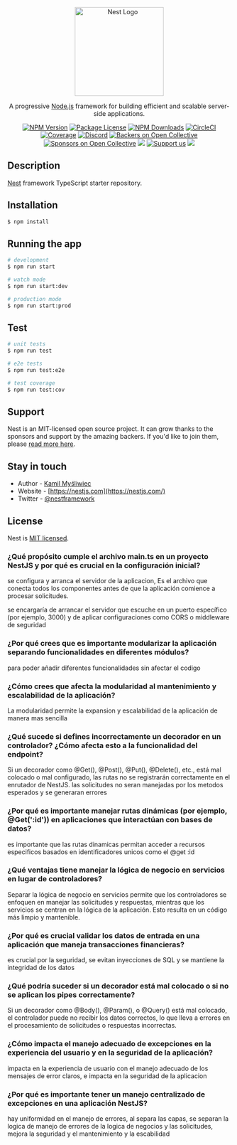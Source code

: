 <p align="center">
  <a href="http://nestjs.com/" target="blank"><img src="https://nestjs.com/img/logo-small.svg" width="200" alt="Nest Logo" /></a>
</p>

[circleci-image]: https://img.shields.io/circleci/build/github/nestjs/nest/master?token=abc123def456
[circleci-url]: https://circleci.com/gh/nestjs/nest

  <p align="center">A progressive <a href="http://nodejs.org" target="_blank">Node.js</a> framework for building efficient and scalable server-side applications.</p>
    <p align="center">
<a href="https://www.npmjs.com/~nestjscore" target="_blank"><img src="https://img.shields.io/npm/v/@nestjs/core.svg" alt="NPM Version" /></a>
<a href="https://www.npmjs.com/~nestjscore" target="_blank"><img src="https://img.shields.io/npm/l/@nestjs/core.svg" alt="Package License" /></a>
<a href="https://www.npmjs.com/~nestjscore" target="_blank"><img src="https://img.shields.io/npm/dm/@nestjs/common.svg" alt="NPM Downloads" /></a>
<a href="https://circleci.com/gh/nestjs/nest" target="_blank"><img src="https://img.shields.io/circleci/build/github/nestjs/nest/master" alt="CircleCI" /></a>
<a href="https://coveralls.io/github/nestjs/nest?branch=master" target="_blank"><img src="https://coveralls.io/repos/github/nestjs/nest/badge.svg?branch=master#9" alt="Coverage" /></a>
<a href="https://discord.gg/G7Qnnhy" target="_blank"><img src="https://img.shields.io/badge/discord-online-brightgreen.svg" alt="Discord"/></a>
<a href="https://opencollective.com/nest#backer" target="_blank"><img src="https://opencollective.com/nest/backers/badge.svg" alt="Backers on Open Collective" /></a>
<a href="https://opencollective.com/nest#sponsor" target="_blank"><img src="https://opencollective.com/nest/sponsors/badge.svg" alt="Sponsors on Open Collective" /></a>
  <a href="https://paypal.me/kamilmysliwiec" target="_blank"><img src="https://img.shields.io/badge/Donate-PayPal-ff3f59.svg"/></a>
    <a href="https://opencollective.com/nest#sponsor"  target="_blank"><img src="https://img.shields.io/badge/Support%20us-Open%20Collective-41B883.svg" alt="Support us"></a>
  <a href="https://twitter.com/nestframework" target="_blank"><img src="https://img.shields.io/twitter/follow/nestframework.svg?style=social&label=Follow"></a>
</p>
  <!--[![Backers on Open Collective](https://opencollective.com/nest/backers/badge.svg)](https://opencollective.com/nest#backer)
  [![Sponsors on Open Collective](https://opencollective.com/nest/sponsors/badge.svg)](https://opencollective.com/nest#sponsor)-->

## Description

[Nest](https://github.com/nestjs/nest) framework TypeScript starter repository.

## Installation

```bash
$ npm install
```

## Running the app

```bash
# development
$ npm run start

# watch mode
$ npm run start:dev

# production mode
$ npm run start:prod
```

## Test

```bash
# unit tests
$ npm run test

# e2e tests
$ npm run test:e2e

# test coverage
$ npm run test:cov
```

## Support

Nest is an MIT-licensed open source project. It can grow thanks to the sponsors and support by the amazing backers. If you'd like to join them, please [read more here](https://docs.nestjs.com/support).

## Stay in touch

- Author - [Kamil Myśliwiec](https://kamilmysliwiec.com)
- Website - [https://nestjs.com](https://nestjs.com/)
- Twitter - [@nestframework](https://twitter.com/nestframework)

## License

Nest is [MIT licensed](LICENSE).

### ¿Qué propósito cumple el archivo main.ts en un proyecto NestJS y por qué es crucial en la configuración inicial? 
se configura y arranca el servidor de la aplicacion, Es el archivo que conecta todos los componentes antes de que la aplicación comience a procesar solicitudes.

se encargaría de arrancar el servidor que escuche en un puerto específico (por ejemplo, 3000) y de aplicar configuraciones como CORS o middleware de seguridad

### ¿Por qué crees que es importante modularizar la aplicación separando funcionalidades en diferentes módulos?
para poder añadir diferentes funcionalidades sin afectar el codigo

### ¿Cómo crees que afecta la modularidad al mantenimiento y escalabilidad de la aplicación?
La modularidad permite la expansion y escalabilidad de la aplicación de manera mas sencilla

### ¿Qué sucede si defines incorrectamente un decorador en un controlador? ¿Cómo afecta esto a la funcionalidad del endpoint?
Si un decorador como @Get(), @Post(), @Put(), @Delete(), etc., está mal colocado o mal configurado, las rutas no se registrarán correctamente en el enrutador de NestJS. las solicitudes no seran manejadas por los metodos esperados y se generaran errores

### ¿Por qué es importante manejar rutas dinámicas (por ejemplo, @Get(':id')) en aplicaciones que interactúan con bases de datos?
es importante que las rutas dinamicas permitan acceder a recursos especificos basados en identificadores unicos como el @get :id

### ¿Qué ventajas tiene manejar la lógica de negocio en servicios en lugar de controladores?
Separar la lógica de negocio en servicios permite que los controladores se enfoquen en manejar las solicitudes y respuestas, mientras que los servicios se centran en la lógica de la aplicación. Esto resulta en un código más limpio y mantenible.

### ¿Por qué es crucial validar los datos de entrada en una aplicación que maneja transacciones financieras?
es crucial por la seguridad, se evitan inyecciones de SQL y se mantiene la integridad de los datos

### ¿Qué podría suceder si un decorador está mal colocado o si no se aplican los pipes correctamente?
Si un decorador como @Body(), @Param(), o @Query() está mal colocado, el controlador puede no recibir los datos correctos, lo que lleva a errores en el procesamiento de solicitudes o respuestas incorrectas.

### ¿Cómo impacta el manejo adecuado de excepciones en la experiencia del usuario y en la seguridad de la aplicación?
impacta en la experiencia de usuario con el manejo adecuado de los mensajes de error claros, e impacta en la seguridad de la aplicacion

### ¿Por qué es importante tener un manejo centralizado de excepciones en una aplicación NestJS?
hay uniformidad en el manejo de errores, al separa las capas, se separan la logica de manejo de errores de la logica de negocios y las solicitudes, mejora la seguridad y el mantenimiento y la escabilidad
